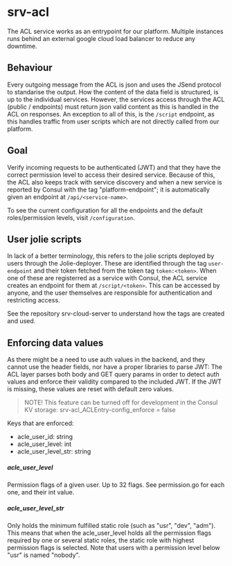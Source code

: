 # srv-acl

The ACL service works as an entrypoint for our platform. Multiple instances runs behind an external google cloud load balancer to reduce any downtime.

## Behaviour
Every outgoing message from the ACL is json and uses the JSend protocol to standarise the output. How the content of the data field is structured, is up to the individual services. However, the services access through the ACL (public / endpoints) must return json valid content as this is handled in the ACL on responses. An exception to all of this, is the `/script` endpoint, as this handles traffic from user scripts which are not directly called from our platform.

## Goal
Verify incoming requests to be authenticated (JWT) and that they have the correct permission level to access their desired service. Because of this, the ACL also keeps track with service discovery and when a new service is reported by Consul with the tag "platform-endpoint"; it is automatically given an endpoint at `/api/<service-name>`.

To see the current configuration for all the endpoints and the default roles/permission levels, visit `/configuration`.

## User jolie scripts
In lack of a better terminology, this refers to the jolie scripts deployed by users through the Jolie-deployer. These are identified through the tag `user-endpoint` and their token fetched from the token tag `token:<token>`. When one of these are registerred as a service with Consul, the ACL service creates an endpoint for them at `/script/<token>`. This can be accessed by anyone, and the user themselves are responsible for authentication and restricting access.

See the repository srv-cloud-server to understand how the tags are created and used.

## Enforcing data values
As there might be a need to use auth values in the backend, and they cannot use the header fields, nor have a proper libraries to parse JWT: The ACL layer parses both body and GET query params in order to detect auth values and enforce their validity compared to the included JWT. If the JWT is missing, these values are reset with default zero values.
> NOTE! This feature can be turned off for development in the Consul KV storage: srv-acl_ACLEntry-config_enforce = false

Keys that are enforced:
 - acle_user_id: string
 - acle_user_level: int
 - acle_user_level_str: string

##### acle_user_level
Permission flags of a given user. Up to 32 flags. See permission.go for each one, and their int value.

##### acle_user_level_str
Only holds the minimum fulfilled static role (such as "usr", "dev", "adm"). This means that when the acle_user_level holds all the permission flags required by one or several static roles, the static role with highest permission flags is selected.
Note that users with a permission level below "usr" is named "nobody".